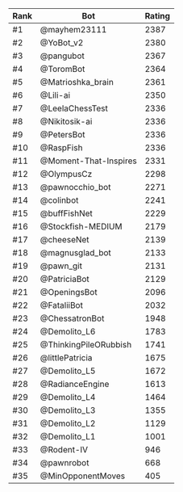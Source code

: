 Rank|Bot|Rating
---|---|---
#1|@mayhem23111|2387
#2|@YoBot_v2|2380
#3|@pangubot|2367
#4|@ToromBot|2364
#5|@Matrioshka_brain|2361
#6|@Lili-ai|2350
#7|@LeelaChessTest|2336
#8|@Nikitosik-ai|2336
#9|@PetersBot|2336
#10|@RaspFish|2336
#11|@Moment-That-Inspires|2331
#12|@OlympusCz|2298
#13|@pawnocchio_bot|2271
#14|@colinbot|2241
#15|@buffFishNet|2229
#16|@Stockfish-MEDIUM|2179
#17|@cheeseNet|2139
#18|@magnusglad_bot|2133
#19|@pawn_git|2131
#20|@PatriciaBot|2129
#21|@OpeningsBot|2096
#22|@FataliiBot|2032
#23|@ChessatronBot|1948
#24|@Demolito_L6|1783
#25|@ThinkingPileORubbish|1741
#26|@littlePatricia|1675
#27|@Demolito_L5|1672
#28|@RadianceEngine|1613
#29|@Demolito_L4|1464
#30|@Demolito_L3|1355
#31|@Demolito_L2|1129
#32|@Demolito_L1|1001
#33|@Rodent-IV|946
#34|@pawnrobot|668
#35|@MinOpponentMoves|405
